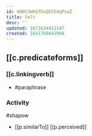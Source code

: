 ```yaml
---
id: mQNt3mKQfOxQE554qPcwZ
title: felt
desc: ''
updated: 1671634411147
created: 1641769442908
---
```


## [[c.predicateforms]]

### [[c.linkingverb]]

- #paraphrase 

### Activity

#shapow

- [[p.similarTo]] [[p.perceived]]